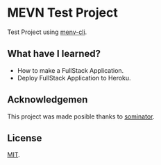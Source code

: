 # MEVN Test Project
Test Project using [menv-cli](https://github.com/madlabsinc/mevn-cli).

## What have I learned?
* How to make a FullStack Application.
* Deploy FullStack Application to Heroku.

## Acknowledgemen
This project was made posible thanks to [sominator](https://github.com/sominator).

## License
[MIT](https://mit-license.org/).
